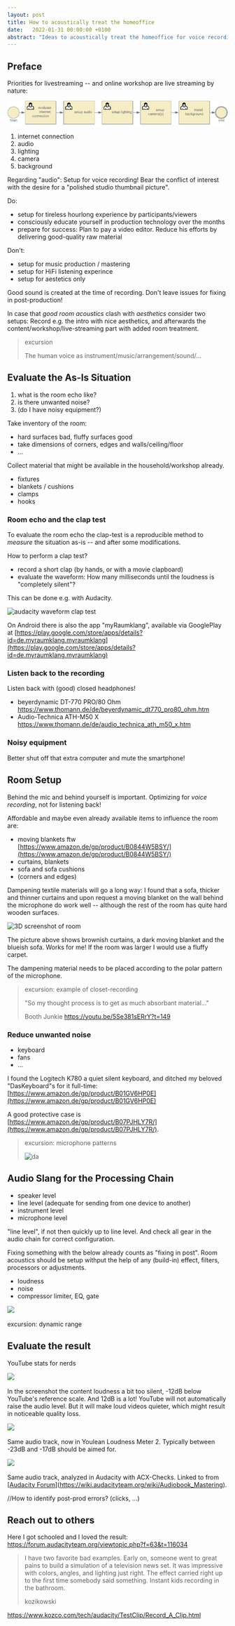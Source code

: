 ```yaml
---
layout: post
title: How to acoustically treat the homeoffice
date:   2022-01-31 00:00:00 +0100
abstract: "Ideas to acoustically treat the homeoffice for voice recording"
---
```



## Preface

Priorities for livestreaming -- and online workshop are live streaming by nature:

![priorities internet audio lighting cameras background](/tec/log/images/priorities_inetnet-audio-lighting-cameras-background.png)

1. internet connection
1. audio
1. lighting
1. camera
1. background

Regarding "audio": Setup for voice recording! Bear the conflict of interest with the desire for a "polished studio thumbnail picture".

Do:

- setup for tireless hourlong experience by participants/viewers
- consciously educate yourself in production technology over the months
- prepare for success: Plan to pay a video editor. Reduce his efforts by delivering good-quality raw material

Don't:

- setup for music production / mastering
- setup for HiFi listening experince
- setup for aestetics only

Good sound is created at the time of recording.
Don't leave issues for fixing in post-production!

In case that _good room acoustics_ clash with _aesthetics_ consider two setups: Record e.g. the intro with nice aesthetics, and afterwards the content/workshop/live-streaming part with added room treatment.

>excursion 
>
>The human voice as instrument/music/arrangement/sound/…

## Evaluate the As-Is Situation

1. what is the room echo like?
2. is there unwanted noise?
3. (do I have noisy equipment?)

Take inventory of the room:

- hard surfaces bad, fluffy surfaces good
- take dimensions of corners, edges and walls/ceiling/floor
- …

Collect material that might be available in the household/workshop already.

- fixtures
- blankets / cushions
- clamps
- hooks

### Room echo and the clap test

To evaluate the room echo the clap-test is a reproducible method to _measure_ the situation as-is -- and after some modifications.

How to perform a clap test?

- record a short clap (by hands, or with a movie clapboard)
- evaluate the waveform: How many milliseconds until the loudness is "completely silent"?

This can be done e.g. with Audacity.

![audacity waveform clap test](/tec/log/images/waveforms.png)

On Android there is also the app "myRaumklang", available via GooglePlay at [https://play.google.com/store/apps/details?id=de.myraumklang.myraumklang](https://play.google.com/store/apps/details?id=de.myraumklang.myraumklang)

### Listen back to the recording

Listen back with (good) closed headphones!

- beyerdynamic DT-770 PRO/80 Ohm https://www.thomann.de/de/beyerdynamic_dt770_pro80_ohm.htm
- Audio-Technica ATH-M50 X https://www.thomann.de/de/audio_technica_ath_m50_x.htm

### Noisy equipment

Better shut off that extra computer and mute the smartphone!

## Room Setup

Behind the mic and behind yourself is important. Optimizing for _voice recording_, not for listening back!

Affordable and maybe even already available items to influence the room are:

- moving blankets ftw [https://www.amazon.de/gp/product/B0844W5BSY/](https://www.amazon.de/gp/product/B0844W5BSY/)
- curtains, blankets
- sofa and sofa cushions
- (corners and edges)

Dampening textile materials will go a long way: I found that a sofa, thicker and thinner curtains and upon request a moving blanket on the wall behind the microphone do work well -- although the rest of the room has quite hard wooden surfaces.

![3D screenshot of room](/tec/log/images/WOB38A8-audio.png)

The picture above shows brownish curtains, a dark moving blanket and the blueish sofa. Works for me! If the room was larger I would use a fluffy carpet.

The dampening material needs to be placed according to the polar pattern of the microphone.

>excursion: example of closet-recording
>
>"So my thought process is to get as much absorbant material…"
>
>Booth Junkie
>https://youtu.be/5Se381sERrY?t=149

### Reduce unwanted noise

- keyboard
- fans
- …

I found the Logitech K780 a quiet silent keyboard, and ditched my beloved "DasKeyboard"s for it full-time: [https://www.amazon.de/gp/product/B01GV6HP0E](https://www.amazon.de/gp/product/B01GV6HP0E)

A good protective case is [https://www.amazon.de/gp/product/B07PJHLY7R/](https://www.amazon.de/gp/product/B07PJHLY7R/).


>excursion: microphone patterns
>
>![da](/tec/log/images/microphone-polar-patterns.png)

## Audio Slang for the Processing Chain

- speaker level
- line level (adequate for sending from one device to another)
- instrument level
- microphone level

"line level", if not then quickly up to line level. And check all gear in the audio chain for correct configuration.

Fixing something with the below already counts as "fixing in post". Room acoustics should be setup withput the help of any (build-in) effect, filters, processors or adjustments.

- loudness
- noise
- compressor limiter, EQ, gate

![](/tec/log/images/BlackmagicAtemSoftwareControlAudioDynamics.png)

excursion: dynamic range

## Evaluate the result

YouTube stats for nerds

![](/tec/log/images/YouTube-stats-for-nerds_cprima-dpdhl.png)

In the screenshot the content loudness a bit too silent, -12dB below YouTube's reference scale. And 12dB is a lot! YouTube will not automatically raise the audio level. But it will make loud videos quieter, which might result in noticeable quality loss.

![](/tec/log/images/YouleanLoudnessMeter_cprima-dpdhl.png)

Same audio track, now in Youlean Loudness Meter 2. Typically between -23dB and -17dB should be aimed for.

![](/tec/log/images/Audacity-ACX-Checks_cprima-dpdhl.png)

Same audio track, analyzed in Audacity with ACX-Checks. Linked to from [[Audacity Forum](https://wiki.audacityteam.org/wiki/Audiobook_Mastering)](https://wiki.audacityteam.org/wiki/Audiobook_Mastering).


//How to identify post-prod errors? (clicks, …)


## Reach out to others

Here I got schooled and I loved the result:
https://forum.audacityteam.org/viewtopic.php?f=63&t=116034

>I have two favorite bad examples. Early on, someone went to great pains to build a simulation of a television news set. It was impressive with colors, angles, and lighting just right. The effect carried right up to the first time somebody said something. Instant kids recording in the bathroom.
>
>kozikowski

https://www.kozco.com/tech/audacity/TestClip/Record_A_Clip.html